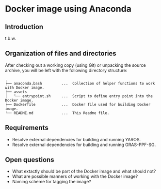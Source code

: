 Docker image using Anaconda
===========================


## Introduction

t.b.w.


## Organization of files and directories

After checking out a working copy (using Git) or unpacking the source archive,
you will be left with the following directory structure:

    .
    ├── anaconda.bash         ...  Collection of helper functions to work with Docker image.
    ├── assets
    │   └── entrypoint.sh     ...  Script to define entry point into the Docker image.
    ├── Dockerfile            ...  Docker file used for building Docker image.
    └── README.md             ...  This Readme file.


## Requirements

 - Resolve external dependencies for building and running YAROS.
 - Resolve external dependencies for building and running GRAS-PPF-SG.


## Open questions

 - What extactly should be part of the Docker image and what should not?
 - What are possible manners of working with the Docker image?
 - Naming scheme for tagging the image?
